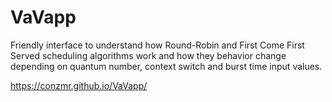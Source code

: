 # VaVapp
Friendly interface to understand how Round-Robin and First Come First Served scheduling algorithms work and how they behavior change depending on quantum number, context switch and burst time input values. 

https://conzmr.github.io/VaVapp/
